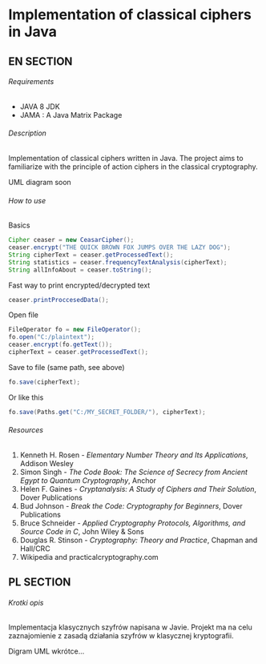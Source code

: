 # Implementation of classical ciphers in Java

## EN SECTION

######  Requirements

- JAVA 8 JDK
- JAMA : A Java Matrix Package

######  Description

Implementation of classical ciphers written in Java.
The project aims to familiarize with the principle of action ciphers in the classical cryptography.

UML diagram soon

######  How to use

Basics
```java
Cipher ceaser = new CeasarCipher();
ceaser.encrypt("THE QUICK BROWN FOX JUMPS OVER THE LAZY DOG");
String cipherText = ceaser.getProcessedText();
String statistics = ceaser.frequencyTextAnalysis(cipherText);
String allInfoAbout = ceaser.toString();
```
Fast way to print encrypted/decrypted text
```java
ceaser.printProccesedData();
```

Open file
```java
FileOperator fo = new FileOperator();
fo.open("C:/plaintext");
ceaser.encrypt(fo.getText());
cipherText = ceaser.getProcessedText();
```

Save to file (same path, see above)
```java
fo.save(cipherText);
```

Or like this
```java
fo.save(Paths.get("C:/MY_SECRET_FOLDER/"), cipherText);
```


######  Resources

1. Kenneth H. Rosen - _Elementary Number Theory and Its Applications_, Addison Wesley
2. Simon Singh - _The Code Book: The Science of Secrecy from Ancient Egypt to Quantum Cryptography_, Anchor
3. Helen F. Gaines -  _Cryptanalysis: A Study of Ciphers and Their Solution_, Dover Publications
4. Bud Johnson - _Break the Code: Cryptography for Beginners_, Dover Publications
5. Bruce Schneider - _Applied Cryptography Protocols, Algorithms, and Source Code in C_, John Wiley & Sons
6. Douglas R. Stinson - _Cryptography: Theory and Practice_, Chapman and Hall/CRC
7. Wikipedia and practicalcryptography.com

## PL SECTION

######  Krotki opis

Implementacja klasycznych szyfrów napisana w Javie.
Projekt ma na celu zaznajomienie z zasadą działania szyfrów w klasycznej kryptografii.

Digram UML wkrótce...


